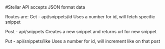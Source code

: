 #Stellar
API accepts JSON format data

Routes are:
Get - api/snippets/id
Uses a number for id, will fetch specific snippet

Post - api/snippets
Creates a new snippet and returns url for new snippet

Put - api/snippets/like
Uses a number for id, will increment like on that post
